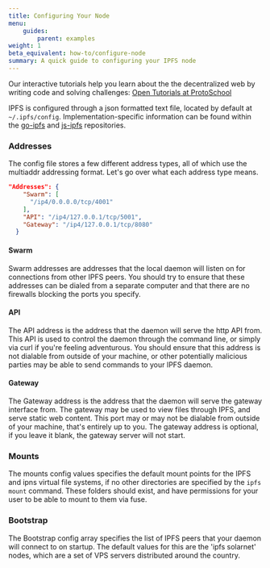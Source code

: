 ```yaml
---
title: Configuring Your Node
menu:
    guides:
        parent: examples
weight: 1
beta_equivalent: how-to/configure-node
summary: A quick guide to configuring your IPFS node
---
```


<div class="alert alert-info">
Our interactive tutorials help you learn about the the decentralized web by writing code and solving challenges:
<a class="button button-primary" href="https://proto.school/#/tutorials" role="button" target="_blank">Open Tutorials at ProtoSchool</a> &nbsp;<i class="fa fa-external-link-square-alt"></i>
</div>

IPFS is configured through a json formatted text file, located by default at
`~/.ipfs/config`. Implementation-specific information can be found within the [go-ipfs](https://github.com/ipfs/go-ipfs/blob/master/docs/config.md) and [js-ipfs](https://github.com/ipfs/js-ipfs/blob/master/docs/config.md) repositories.

### Addresses

The config file stores a few different address types, all of which use the
multiaddr addressing format. Let's go over what each address type means.

```json
"Addresses": {
    "Swarm": [
      "/ip4/0.0.0.0/tcp/4001"
    ],
    "API": "/ip4/127.0.0.1/tcp/5001",
    "Gateway": "/ip4/127.0.0.1/tcp/8080"
  }
```

#### Swarm

Swarm addresses are addresses that the local daemon will listen on for
connections from other IPFS peers. You should try to ensure that these
addresses can be dialed from a separate computer and that there are no
firewalls blocking the ports you specify.

#### API

The API address is the address that the daemon will serve the http API from.
This API is used to control the daemon through the command line, or simply
via curl if you're feeling adventurous. You should ensure that this address
is not dialable from outside of your machine, or other potentially malicious
parties may be able to send commands to your IPFS daemon.

#### Gateway

The Gateway address is the address that the daemon will serve the gateway
interface from. The gateway may be used to view files through IPFS, and serve
static web content. This port may or may not be dialable from outside of your
machine, that's entirely up to you. The gateway address is optional, if you
leave it blank, the gateway server will not start.

### Mounts

The mounts config values specifies the default mount points for the IPFS and
ipns virtual file systems, if no other directories are specified by the
`ipfs mount` command. These folders should exist, and have permissions for your
user to be able to mount to them via fuse.

### Bootstrap

The Bootstrap config array specifies the list of IPFS peers that your daemon
will connect to on startup. The default values for this are the 'ipfs solarnet'
nodes, which are a set of VPS servers distributed around the country.
